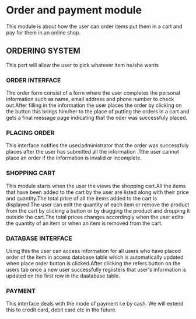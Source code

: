 # Order and payment module

This  module is about how the user can order items put them in a cart and pay for them in an online shop.

## ORDERING SYSTEM

This part will allow the user to pick whatever item he/she wants 

### ORDER INTERFACE

The order form consist of a form where the user completes the personal information such as name, email address and phone number to check out.After filling in the information the user places the order by clicking on the button  this brings him/her to the place of putting the orders in a cart and gets a final message page indicating that the oder was successfuly placed.

### PLACING ORDER

This interface notifies the user/administrator that the order was successfuly places after the user has submitted all the information .Tthe user cannot place an order if the information is invalid or incomplete.

### SHOPPING CART

This module starts when the user the views the shopping cart.All the items that have been added to the cart by the user are listed along with their price and quantity.The total price of all the items added to the cart is displayed.The user can edit the quantity of each item or remove the product from the cart by clicking a button or by dragging the product and dropping it outside the cart.The total prices changes accordingly when the user edits the quantity of an item or when an item is removed from the cart.

### DATABASE INTERFACE 

 Using this the user can access information for all users who have placed order of the item in access database table which is automatically updated when place order button is clicked.After clicking the refers button on the users tab once a new user successfully regiisters that user's information is updated on the first row in the daatabase table.

### PAYMENT
 This interface deals with the mode of payment i.e by cash. We will extend this to credit card, debit card etc in the future.
